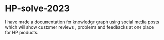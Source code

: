 # HP-solve-2023
I have made a documentation for knowledge graph using social media posts which  will show customer reviews , problems and feedbacks at one place for HP products.

